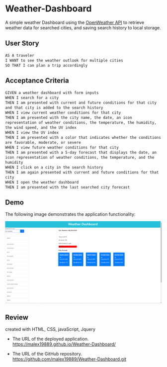 # Weather-Dashboard

A simple weather Dashboard using the [OpenWeather API](https://openweathermap.org/api) to retrieve weather data for searched cities, and saving search history to local storage.

## User Story

```
AS A traveler
I WANT to see the weather outlook for multiple cities
SO THAT I can plan a trip accordingly
```

## Acceptance Criteria

```
GIVEN a weather dashboard with form inputs
WHEN I search for a city
THEN I am presented with current and future conditions for that city and that city is added to the search history
WHEN I view current weather conditions for that city
THEN I am presented with the city name, the date, an icon representation of weather conditions, the temperature, the humidity, the wind speed, and the UV index
WHEN I view the UV index
THEN I am presented with a color that indicates whether the conditions are favorable, moderate, or severe
WHEN I view future weather conditions for that city
THEN I am presented with a 5-day forecast that displays the date, an icon representation of weather conditions, the temperature, and the humidity
WHEN I click on a city in the search history
THEN I am again presented with current and future conditions for that city
WHEN I open the weather dashboard
THEN I am presented with the last searched city forecast
```
## Demo
The following image demonstrates the application functionality:

![weather dashboard demo](./assets/demo.JPG)

## Review
created with HTML, CSS, javaScript, Jquery


- The URL of the deployed application.
  https://malex19889.github.io/Weather-Dashboard/

- The URL of the GitHub repository.
  https://github.com/malex19889/Weather-Dashboard.git
